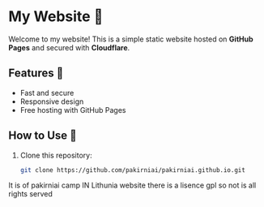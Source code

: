 # My Website 🚀

Welcome to my website! This is a simple static website hosted on **GitHub Pages** and secured with **Cloudflare**.

## Features 🌟
- Fast and secure
- Responsive design
- Free hosting with GitHub Pages

## How to Use 📌
1. Clone this repository:
   ```sh
   git clone https://github.com/pakirniai/pakirniai.github.io.git
It is of pakirniai camp IN Lithunia website
there is a lisence gpl so not is all rights served